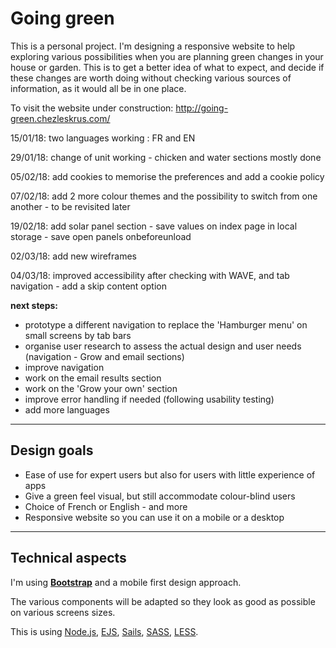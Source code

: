 
# Going green
This is a personal project. 
I'm designing a responsive website to help exploring various possibilities when you are planning green changes in your house or garden.
This is to get a better idea of what to expect, and decide if these changes are worth doing without checking various sources of information, as it would all be in one place.

To visit the website under construction: http://going-green.chezleskrus.com/


15/01/18: two languages working : FR and EN

29/01/18: change of unit working - chicken and water sections mostly done

05/02/18: add cookies to memorise the preferences and add a cookie policy

07/02/18: add 2 more colour themes and the possibility to switch from one another - to be revisited later

19/02/18: add solar panel section - save values on index page in local storage - save open panels onbeforeunload 

02/03/18: add new wireframes

04/03/18: improved accessibility after checking with WAVE, and tab navigation - add a skip content option


**next steps:**
- prototype a different navigation to replace the 'Hamburger menu' on small screens by tab bars
- organise user research to assess the actual design and user needs (navigation - Grow and email sections)
- improve navigation
- work on the email results section
- work on the 'Grow your own' section
- improve error handling if needed (following usability testing)
- add more languages



---

## Design goals
- Ease of use for expert users but also for users with little experience of apps
- Give a green feel visual, but still accommodate colour-blind users
- Choice of French or English - and more
- Responsive website so you can use it on a mobile or a desktop

---

## Technical aspects
I'm using [**Bootstrap**](https://getbootstrap.com/docs/3.3/getting-started/) and a mobile first design approach.


The various components will be adapted so they look as good as possible on various screens sizes.


This is using [Node.js](https://nodejs.org/en/), [EJS](http://www.ejs.co/), [Sails](https://sailsjs.com/get-started), [SASS](https://github.com/twbs/bootstrap-sass#d-npm--nodejs), [LESS](https://getbootstrap.com/2.0.4/less.html).



